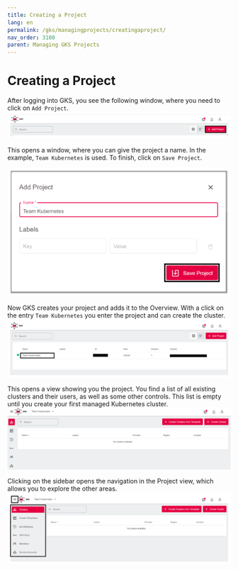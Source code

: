 ```yaml
---
title: Creating a Project
lang: en
permalink: /gks/managingprojects/creatingaproject/
nav_order: 3100
parent: Managing GKS Projects
---
```

# Creating a Project

After logging into GKS, you see the following window, where you
need to click on `Add Project`.
![Add Project](../../gettingstarted/images/GS01_AddProj.png)

This opens a window, where you can give the project a name. In the
example, `Team Kubernetes` is used.
To finish, click on `Save Project`.

![Add Project](../../gettingstarted/images/GS02_AddProj.png)

Now GKS creates your project and adds it to the Overview. With a click on
the entry `Team Kubernetes` you enter the project and can create
the cluster.
![Project list](../../gettingstarted/images/GS03_AddProj.png)

This opens a view showing you the project. You find a list of all existing
clusters and their users, as well as some other controls. This list is empty until you create your first managed Kubernetes cluster.
![Project list](../../gettingstarted/images/GS04a_AddProj.png)

Clicking on the sidebar opens the navigation in the Project view, which
allows you to explore the other areas.
![Project list](../../gettingstarted/images/GS04b_AddProj.png)
